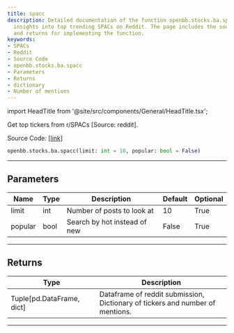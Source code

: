 ```yaml
---
title: spacc
description: Detailed documentation of the function openbb.stocks.ba.spacc, providing
  insights into top trending SPACs on Reddit. The page includes the source code, parameters,
  and returns for implementing the function.
keywords:
- SPACs
- Reddit
- Source Code
- openbb.stocks.ba.spacc
- Parameters
- Returns
- dictionary
- Number of mentions
---
```


import HeadTitle from '@site/src/components/General/HeadTitle.tsx';

<HeadTitle title="stocks.ba.spacc - Reference | OpenBB SDK Docs" />

Get top tickers from r/SPACs [Source: reddit].

Source Code: [[link](https://github.com/OpenBB-finance/OpenBB/tree/main/openbb_terminal/common/behavioural_analysis/reddit_model.py#L317)]

```python
openbb.stocks.ba.spacc(limit: int = 10, popular: bool = False)
```

---

## Parameters

| Name | Type | Description | Default | Optional |
| ---- | ---- | ----------- | ------- | -------- |
| limit | int | Number of posts to look at | 10 | True |
| popular | bool | Search by hot instead of new | False | True |


---

## Returns

| Type | Description |
| ---- | ----------- |
| Tuple[pd.DataFrame, dict] | Dataframe of reddit submission,<br/>Dictionary of tickers and number of mentions. |
---

